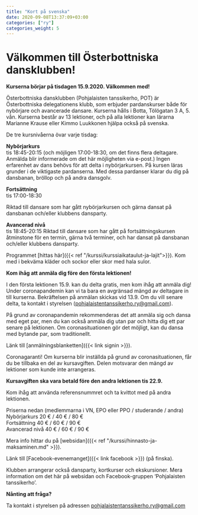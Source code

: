 ```yaml
---
title: "Kort på svenska"
date: 2020-09-08T13:37:09+03:00
categories: ["ry"]
categories_weight: 5
---
```


# Välkommen till Österbottniska dansklubben!

**Kurserna börjar på tisdagen 15.9.2020. Välkommen med!**

Österbottniska dansklubben (Pohjalaisten tanssikerho, POT) är Österbottniska delegationens klubb, som erbjuder pardanskurser både för nybörjare och avancerade dansare. Kurserna hålls i Botta, Tölögatan 3 A, 5. vån. Kurserna består av 13 lektioner, och på alla lektioner kan lärarna Marianne Krause eller Kimmo Luukkonen hjälpa också på svenska.

De tre kursnivåerna övar varje tisdag:

**Nybörjarkurs**\
tis 18:45-20:15 (och möjligen 17:00-18:30, om det finns flera deltagare. Anmälda blir informerade om det här möjligheten via e-post.)
Ingen erfarenhet av dans behövs för att delta i nybörjarkursen. På kursen läras grunder i de viktigaste pardanserna. Med dessa pardanser klarar du dig på dansbanan, bröllop och på andra dansgolv. 

**Fortsättning**\
tis 17:00-18:30

Riktad till dansare som har gått nybörjarkursen och gärna dansat på dansbanan och/eller klubbens dansparty. 

**Avancerad nivå**\
tis 18:45-20:15
Riktad till dansare som har gått på fortsättningskursen åtminstone för en termin, gärna två terminer, och har dansat på dansbanan och/eller klubbens dansparty.

Programmet [hittas här]({{< ref "/kurssi/kurssiaikataulut-ja-lajit">}}). Kom med i bekväma kläder och sockor eller skor med hala sulor. 

**Kom ihåg att anmäla dig före den första lektionen!**

I den första lektionen 15.9. kan du delta gratis, men kom ihåg att anmäla dig! Under coronapandemin kan vi ta bara en avgränsad mängd av deltagare in till kurserna. Bekräftelsen på anmälan skickas vid 13.9. Om du vill senare delta, ta kontakt i styrelsen (pohjalaistentanssikerho.ry@gmail.com).

På grund av coronapandemin rekommenderas det att anmäla sig och dansa med eget par, men du kan också anmäla dig utan par och hitta dig ett par senare på lektionen. Om coronasituationen gör det möjligt, kan du dansa med bytande par, som traditionellt.

Länk till [anmälningsblanketten]({{< link signin >}}).

Coronagaranti! Om kurserna blir inställda på grund av coronasituationen, får du be tillbaka en del av kursavgiften. Delen motsvarar den mängd av lektioner som kunde inte arrangeras.

**Kursavgiften ska vara betald före den andra lektionen tis 22.9.**

Kom ihåg att använda referensnummret och ta kvittot med på andra lektionen. 

Priserna nedan (medlemmarna i VN, EPO eller PPO / studerande / andra)  
Nybörjarkurs 20 € / 40 € / 80 €\
Fortsättning 40 € / 60 € / 90 €\
Avancerad nivå 40 € / 60 € / 90 €

Mera info hittar du på [websidan]({{< ref "/kurssi/hinnasto-ja-maksaminen.md" >}}).

Länk till [Facebook-evenemanget]({{< link facebook >}}) (på finska).

Klubben arrangerar också dansparty, kortkurser och ekskursioner. Mera information om det här på websidan och Facebook-gruppen ‘Pohjalaisten tanssikerho’.

**Nånting att fråga?**

Ta kontakt i styrelsen på adressen pohjalaistentanssikerho.ry@gmail.com

